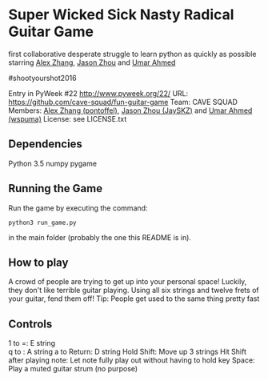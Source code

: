 # Super Wicked Sick Nasty Radical Guitar Game

first collaborative desperate struggle to learn python as quickly as possible starring [Alex Zhang](https://github.com/pontoffel/), [Jason Zhou](https://github.com/JaySKZ/) and [Umar Ahmed](https://github.com/UmarAhmed/)

\#shootyourshot2016

Entry in PyWeek #22  <http://www.pyweek.org/22/>
URL: https://github.com/cave-squad/fun-guitar-game
Team: CAVE SQUAD
Members: [Alex Zhang (pontoffel)](https://github.com/pontoffel/), [Jason Zhou (JaySKZ)](https://github.com/JaySKZ/) and [Umar Ahmed (wspuma)](https://github.com/UmarAhmed/)
License: see LICENSE.txt

Dependencies
------------
Python 3.5
numpy
pygame


Running the Game
----------------

Run the game by executing the command:

	python3 run_game.py

in the main folder (probably the one this README is in).

How to play
-----------

A crowd of people are trying to get up into your personal space! Luckily, they don't like terrible guitar playing. Using all six strings and twelve frets of your guitar, fend them off! 
Tip: People get used to the same thing pretty fast

Controls
--------

1 to =: E string  
q to \: A string 
a to Return: D string
Hold Shift: Move up 3 strings
Hit Shift after playing note: Let note fully play out without having to hold key
Space: Play a muted guitar strum (no purpose)



